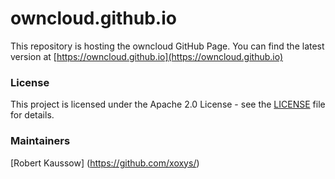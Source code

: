 # owncloud.github.io

This repository is hosting the owncloud GitHub Page. You can find the latest version
at [https://owncloud.github.io](https://owncloud.github.io)

### License

This project is licensed under the Apache 2.0 License - see the [LICENSE](LICENSE) file for details.

### Maintainers

[Robert Kaussow] (https://github.com/xoxys/)
